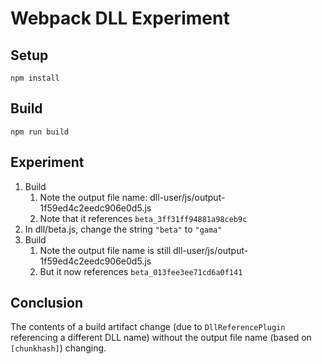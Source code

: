# Webpack DLL Experiment

## Setup

    npm install

## Build

    npm run build

## Experiment

1. Build
    1. Note the output file name: dll-user/js/output-1f59ed4c2eedc906e0d5.js
    2. Note that it references `beta_3ff31ff94881a98ceb9c`
2. In  dll/beta.js, change the string `"beta"` to `"gama"`
3. Build
    1. Note the output file name is still dll-user/js/output-1f59ed4c2eedc906e0d5.js
    2. But it now references `beta_013fee3ee71cd6a0f141`

## Conclusion

The contents of a build artifact change (due to `DllReferencePlugin` referencing a different DLL name) without the output file name (based on `[chunkhash]`) changing.
